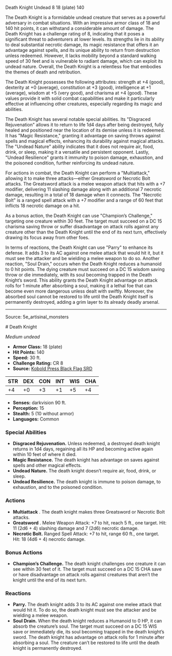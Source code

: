 <MonsterName/>Death Knight</MonsterName>
<CreatureType/>Undead</CreatureType>
<CR/>8</CR>
<AC/>18 (plate)</AC>
<HP/>140</HP>
<summary>The Death Knight is a formidable undead creature that serves as a powerful adversary in combat situations. With an impressive armor class of 18 and 140 hit points, it can withstand a considerable amount of damage. The Death Knight has a challenge rating of 8, indicating that it poses a significant threat to adventurers at lower levels. Its strengths lie in its ability to deal substantial necrotic damage, its magic resistance that offers it an advantage against spells, and its unique ability to return from destruction unless redeemed. However, it lacks mobility beyond a standard walking speed of 30 feet and is vulnerable to radiant damage, which can exploit its undead nature. Overall, the Death Knight is a relentless foe that embodies the themes of death and retribution.</summary>

<detail>

The Death Knight possesses the following attributes: strength at +4 (good), dexterity at +0 (average), constitution at +3 (good), intelligence at +1 (average), wisdom at +5 (very good), and charisma at +4 (good). These values provide it with solid combat capabilities and make it particularly effective at influencing other creatures, especially regarding its magic and abilities.

The Death Knight has several notable special abilities. Its "Disgraced Rejuvenation" allows it to return to life 1d4 days after being destroyed, fully healed and positioned near the location of its demise unless it is redeemed. It has "Magic Resistance," granting it advantage on saving throws against spells and magical effects, enhancing its durability against magical attacks. The "Undead Nature" ability indicates that it does not require air, food, drink, or sleep, making it a versatile and persistent opponent. Lastly, "Undead Resilience" grants it immunity to poison damage, exhaustion, and the poisoned condition, further reinforcing its undead nature.

For actions in combat, the Death Knight can perform a "Multiattack," allowing it to make three attacks—either Greatsword or Necrotic Bolt attacks. The Greatsword attack is a melee weapon attack that hits with a +7 modifier, delivering 11 slashing damage along with an additional 7 necrotic damage, resulting in a total of 18 damage when it connects. The "Necrotic Bolt" is a ranged spell attack with a +7 modifier and a range of 60 feet that inflicts 18 necrotic damage on a hit.

As a bonus action, the Death Knight can use "Champion’s Challenge," targeting one creature within 30 feet. The target must succeed on a DC 15 charisma saving throw or suffer disadvantage on attack rolls against any creature other than the Death Knight until the end of its next turn, effectively drawing its focus away from other foes.

In terms of reactions, the Death Knight can use "Parry" to enhance its defense. It adds 3 to its AC against one melee attack that would hit it, but it must see the attacker and be wielding a melee weapon to do so. Another reaction, "Soul Drain," occurs when the Death Knight reduces a humanoid to 0 hit points. The dying creature must succeed on a DC 15 wisdom saving throw or die immediately, with its soul becoming trapped in the Death Knight’s sword. This ability grants the Death Knight advantage on attack rolls for 1 minute after absorbing a soul, making it a lethal foe that can become even more dangerous unless dealt with swiftly. Moreover, the absorbed soul cannot be restored to life until the Death Knight itself is permanently destroyed, adding a grim layer to its already deadly arsenal.</detail>



---

Source: 5e_artisinal_monsters

<statblock>
# Death Knight

*Medium undead*

- **Armor Class:** 18 (plate)
- **Hit Points:** 140
- **Speed:** 30 ft.
- **Challenge Rating:** CR 8
- **Source:** [Kobold Press Black Flag SRD](https://koboldpress.com/black-flag-roleplaying/)

| STR | DEX | CON | INT | WIS | CHA |
| --- | --- | --- | --- | --- | --- |
| +4 | +0 | +3 | +1 | +5 | +4 |

- **Senses:** darkvision 90 ft.
- **Perception:** 15
- **Stealth:** 5 (10 without armor)
- **Languages:** Common

### Special Abilities

- **Disgraced Rejuvenation.** Unless redeemed, a destroyed death knight returns in 1d4 days, regaining all its HP and becoming active again within 10 feet of where it died.
- **Magic Resistance.** The death knight has advantage on saves against spells and other magical effects.
- **Undead Nature.** The death knight doesn’t require air, food, drink, or sleep.
- **Undead Resilience.** The death knight is immune to poison damage, to exhaustion, and to the poisoned condition.

### Actions

- **Multiattack** . The death knight makes three Greatsword or Necrotic Bolt attacks.
- **Greatsword** . Melee Weapon Attack: +7 to hit, reach 5 ft., one target. Hit: 11 (2d6 + 4) slashing damage and 7 (2d6) necrotic damage.
- **Necrotic Bolt.** Ranged Spell Attack: +7 to hit, range 60 ft., one target. Hit: 18 (4d6 + 4) necrotic damage.

### Bonus Actions

- **Champion’s Challenge.** The death knight challenges one creature it can see within 30 feet of it. The target must succeed on a DC 15 CHA save or have disadvantage on attack rolls against creatures that aren’t the knight until the end of its next turn.

### Reactions

- **Parry.** The death knight adds 3 to its AC against one melee attack that would hit it. To do so, the death knight must see the attacker and be wielding a melee weapon.
- **Soul Drain.** When the death knight reduces a Humanoid to 0 HP, it can absorb the creature’s soul. The target must succeed on a DC 15 WIS save or immediately die, its soul becoming trapped in the death knight’s sword. The death knight has advantage on attack rolls for 1 minute after absorbing a soul. The creature can’t be restored to life until the death knight is permanently destroyed.

</statblock>


